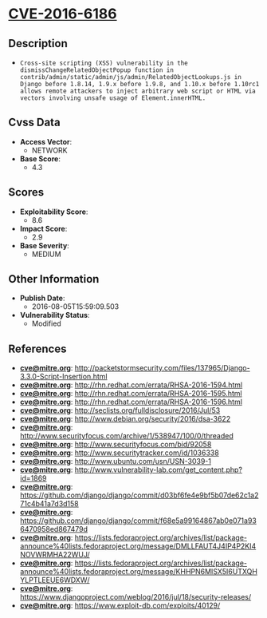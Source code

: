 
# [CVE-2016-6186](http://packetstormsecurity.com/files/137965/Django-3.3.0-Script-Insertion.html)

## Description

- `Cross-site scripting (XSS) vulnerability in the dismissChangeRelatedObjectPopup function in contrib/admin/static/admin/js/admin/RelatedObjectLookups.js in Django before 1.8.14, 1.9.x before 1.9.8, and 1.10.x before 1.10rc1 allows remote attackers to inject arbitrary web script or HTML via vectors involving unsafe usage of Element.innerHTML.`

## Cvss Data

- **Access Vector**:
  - NETWORK
- **Base Score**:
  - 4.3

## Scores

- **Exploitability Score**:
  - 8.6
- **Impact Score**:
  - 2.9
- **Base Severity**:
  - MEDIUM

## Other Information

- **Publish Date**:
  - 2016-08-05T15:59:09.503
- **Vulnerability Status**:
  - Modified

## References

- **cve@mitre.org**: http://packetstormsecurity.com/files/137965/Django-3.3.0-Script-Insertion.html
- **cve@mitre.org**: http://rhn.redhat.com/errata/RHSA-2016-1594.html
- **cve@mitre.org**: http://rhn.redhat.com/errata/RHSA-2016-1595.html
- **cve@mitre.org**: http://rhn.redhat.com/errata/RHSA-2016-1596.html
- **cve@mitre.org**: http://seclists.org/fulldisclosure/2016/Jul/53
- **cve@mitre.org**: http://www.debian.org/security/2016/dsa-3622
- **cve@mitre.org**: http://www.securityfocus.com/archive/1/538947/100/0/threaded
- **cve@mitre.org**: http://www.securityfocus.com/bid/92058
- **cve@mitre.org**: http://www.securitytracker.com/id/1036338
- **cve@mitre.org**: http://www.ubuntu.com/usn/USN-3039-1
- **cve@mitre.org**: http://www.vulnerability-lab.com/get_content.php?id=1869
- **cve@mitre.org**: https://github.com/django/django/commit/d03bf6fe4e9bf5b07de62c1a271c4b41a7d3d158
- **cve@mitre.org**: https://github.com/django/django/commit/f68e5a99164867ab0e071a936470958ed867479d
- **cve@mitre.org**: https://lists.fedoraproject.org/archives/list/package-announce%40lists.fedoraproject.org/message/DMLLFAUT4J4IP4P2KI4NOVWRMHA22WUJ/
- **cve@mitre.org**: https://lists.fedoraproject.org/archives/list/package-announce%40lists.fedoraproject.org/message/KHHPN6MISX5I6UTXQHYLPTLEEUE6WDXW/
- **cve@mitre.org**: https://www.djangoproject.com/weblog/2016/jul/18/security-releases/
- **cve@mitre.org**: https://www.exploit-db.com/exploits/40129/

